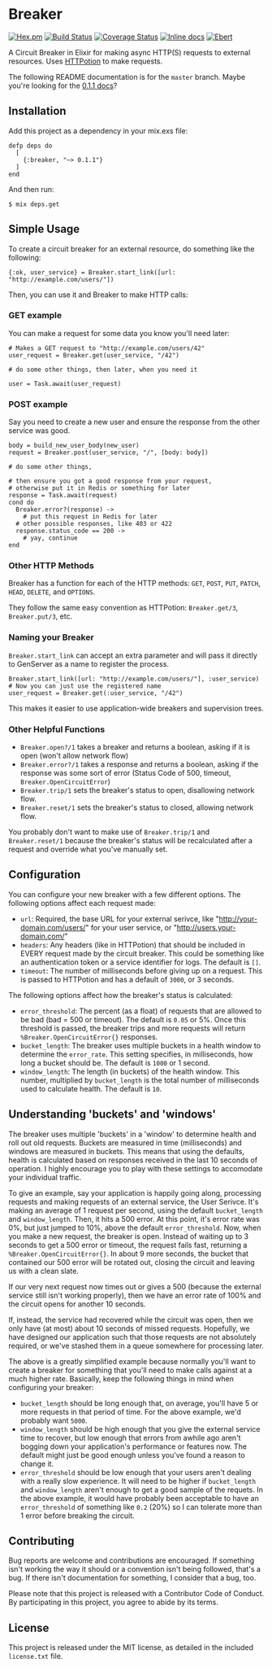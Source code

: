 # Breaker #

[![Hex.pm](https://img.shields.io/hexpm/v/breaker.svg)](https://hex.pm/packages/breaker)
[![Build Status](https://travis-ci.org/awochna/breaker.svg?branch=master)](https://travis-ci.org/awochna/breaker)
[![Coverage Status](https://coveralls.io/repos/github/awochna/breaker/badge.svg?branch=master)](https://coveralls.io/github/awochna/breaker?branch=master)
[![Inline docs](https://inch-ci.org/github/awochna/breaker.svg)](https://inch-ci.org/github/awochna/breaker)
[![Ebert](https://ebertapp.io/github/awochna/breaker.svg)](https://ebertapp.io/github/awochna/breaker)

A Circuit Breaker in Elixir for making async HTTP(S) requests to external resources.
Uses [HTTPotion](https://github.com/myfreeweb/httpotion) to make requests.

The following README documentation is for the `master` branch.
Maybe you're looking for the [0.1.1 docs](http://hexdocs.pm/breaker/0.1.1/)?

## Installation ##

Add this project as a dependency in your mix.exs file:

```
defp deps do
  [
    {:breaker, "~> 0.1.1"}
  ]
end
```

And then run:

    $ mix deps.get

## Simple Usage ##

To create a circuit breaker for an external resource, do something like the following:

```
{:ok, user_service} = Breaker.start_link([url: "http://example.com/users/"])
```

Then, you can use it and Breaker to make HTTP calls:

### GET example ###

You can make a request for some data you know you'll need later:

```
# Makes a GET request to "http://example.com/users/42"
user_request = Breaker.get(user_service, "/42")

# do some other things, then later, when you need it

user = Task.await(user_request)
```

### POST example ###

Say you need to create a new user and ensure the response from the other
service was good.

```
body = build_new_user_body(new_user)
request = Breaker.post(user_service, "/", [body: body])

# do some other things,

# then ensure you got a good response from your request,
# otherwise put it in Redis or something for later
response = Task.await(request)
cond do
  Breaker.error?(response) ->
    # put this request in Redis for later
  # other possible responses, like 403 or 422
  response.status_code == 200 ->
    # yay, continue
end
```

### Other HTTP Methods ###

Breaker has a function for each of the HTTP methods: `GET`, `POST`, `PUT`, `PATCH`, `HEAD`, `DELETE`, and `OPTIONS`.

They follow the same easy convention as HTTPotion: `Breaker.get/3`, `Breaker.put/3`, etc.

### Naming your Breaker ###

`Breaker.start_link` can accept an extra parameter and will pass it directly to GenServer as a name to register the process.

```
Breaker.start_link([url: "http://example.com/users/"], :user_service)
# Now you can just use the registered name
user_request = Breaker.get(:user_service, "/42")
```

This makes it easier to use application-wide breakers and supervision trees.

### Other Helpful Functions ###

* `Breaker.open?/1` takes a breaker and returns a boolean, asking if it is open (won't allow network flow)
* `Breaker.error?/1` takes a response and returns a boolean, asking if the response was some sort of error (Status Code of 500, timeout, `Breaker.OpenCircuitError`)
* `Breaker.trip/1` sets the breaker's status to open, disallowing network flow.
* `Breaker.reset/1` sets the breaker's status to closed, allowing network flow.

You probably don't want to make use of `Breaker.trip/1` and `Breaker.reset/1` because the breaker's status will be recalculated after a request and override what you've manually set.

## Configuration ##

You can configure your new breaker with a few different options.
The following options affect each request made:

* `url`: Required, the base URL for your external serivce, like "http://your-domain.com/users/" for your user service, or "http://users.your-domain.com/"
* `headers`: Any headers (like in HTTPotion) that should be included in EVERY request made by the circuit breaker.
This could be something like an authentication token or a service identifier for logs.
The default is `[]`.
* `timeout`: The number of milliseconds before giving up on a request. This is passed to HTTPotion and has a default of `3000`, or 3 seconds.

The following options affect how the breaker's status is calculated:

* `error_threshold`: The percent (as a float) of requests that are allowed to be bad (bad = 500 or timeout).
The default is `0.05` or 5%.
Once this threshold is passed, the breaker trips and more requests will return `%Breaker.OpenCircuitError{}` responses.
* `bucket_length`: The breaker uses multiple buckets in a health window to determine the `error_rate`.
This setting specifies, in milliseconds, how long a bucket should be.
The default is `1000` or 1 second.
* `window_length`: The length (in buckets) of the health window.
This number, multiplied by `bucket_length` is the total number of milliseconds used to calculate health.
The default is `10`.

## Understanding 'buckets' and 'windows' ##

The breaker uses multiple 'buckets' in a 'window' to determine health and roll out old requests.
Buckets are measured in time (milliseconds) and windows are measured in buckets.
This means that using the defaults, health is calculated based on responses received in the last 10 seconds of operation.
I highly encourage you to play with these settings to accomodate your individual traffic.

To give an example, say your application is happily going along, processing requests and making requests of an external service, the User Serivce.
It's making an average of 1 request per second, using the default `bucket_length` and `window_length`.
Then, it hits a 500 error.
At this point, it's error rate was 0%, but just jumped to 10%, above the default `error_threshold`.
Now, when you make a new request, the breaker is open.
Instead of waiting up to 3 seconds to get a 500 error or timeout, the request fails fast, returning a `%Breaker.OpenCircuitError{}`.
In about 9 more seconds, the bucket that contained our 500 error will be rotated out, closing the circuit and leaving us with a clean slate.

If our very next request now times out or gives a 500 (because the external service still isn't working properly), then we have an error rate of 100% and the circuit opens for another 10 seconds.

If, instead, the service had recovered while the circuit was open, then we only have (at most) about 10 seconds of missed requests.
Hopefully, we have designed our application such that those requests are not absolutely required, or we've stashed them in a queue somewhere for processing later.

The above is a greatly simplified example because normally you'll want to create a breaker for something that you'll need to make calls against at a much higher rate.
Basically, keep the following things in mind when configuring your breaker:

* `bucket_length` should be long enough that, on average, you'll have 5 or more requests in that period of time. For the above example, we'd probably want `5000`.
* `window_length` should be high enough that you give the external service time to recover, but low enough that errors from awhile ago aren't bogging down your application's performance or features now.
The default might just be good enough unless you've found a reason to change it.
* `error_threshold` should be low enough that your users aren't dealing with a really slow experience.
It will need to be higher if `bucket_length` and `window_length` aren't enough to get a good sample of the requets.
In the above example, it would have probably been acceptable to have an `error_threshold` of something like `0.2` (20%) so I can tolerate more than 1 error before breaking the circuit.

## Contributing ##

Bug reports are welcome and contributions are encouraged.
If something isn't working the way it should or a convention isn't being followed, that's a bug.
If there isn't documentation for something, I consider that a bug, too.

Please note that this project is released with a Contributor Code of Conduct. By participating in this project, you agree to abide by its terms.

## License ##

This project is released under the MIT license, as detailed in the included `license.txt` file.
